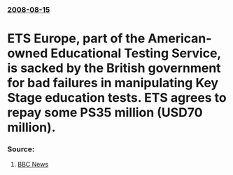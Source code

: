 ### [2008-08-15](/news/2008/08/15/index.md)

#  ETS Europe, part of the American-owned Educational Testing Service, is sacked by the British government for bad failures in manipulating Key Stage education tests. ETS agrees to repay some PS35 million (USD70 million). 




### Source:

1. [BBC News](http://news.bbc.co.uk/1/hi/education/7562835.stm)
